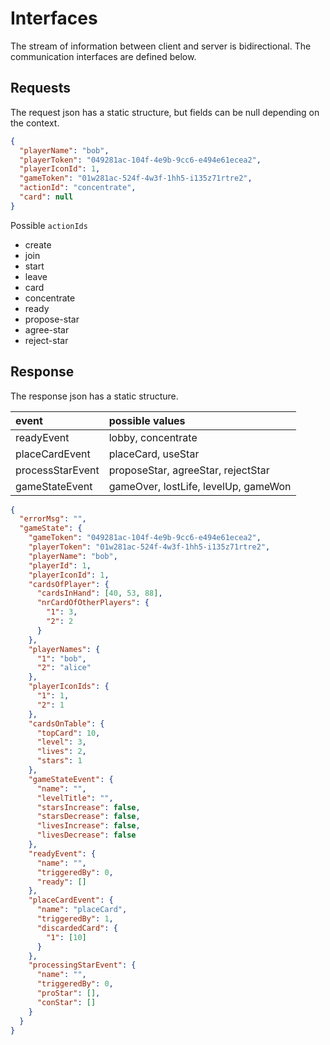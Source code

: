 # Interfaces
The stream of information between client and server is bidirectional. The communication interfaces are defined below.

## Requests
The request json has a static structure, but fields can be null depending on the context.
```json
{
  "playerName": "bob",
  "playerToken": "049281ac-104f-4e9b-9cc6-e494e61ecea2",
  "playerIconId": 1,
  "gameToken": "01w281ac-524f-4w3f-1hh5-i135z71rtre2",
  "actionId": "concentrate",
  "card": null
}
```
Possible `actionIds`
* create
* join
* start
* leave
* card
* concentrate
* ready
* propose-star
* agree-star
* reject-star

## Response
The response json has a static structure.

| event | possible values |
|:------|:----------------|
|readyEvent| lobby, concentrate |
|placeCardEvent| placeCard, useStar |
|processStarEvent| proposeStar, agreeStar, rejectStar |
|gameStateEvent| gameOver, lostLife, levelUp, gameWon |

```json
{
  "errorMsg": "",
  "gameState": {
    "gameToken": "049281ac-104f-4e9b-9cc6-e494e61ecea2",
    "playerToken": "01w281ac-524f-4w3f-1hh5-i135z71rtre2",
    "playerName": "bob",
    "playerId": 1,
    "playerIconId": 1,
    "cardsOfPlayer": {
      "cardsInHand": [40, 53, 88],
      "nrCardOfOtherPlayers": {
        "1": 3,
        "2": 2
      }
    },
    "playerNames": {
      "1": "bob",
      "2": "alice"
    },
    "playerIconIds": {
      "1": 1,
      "2": 1
    },
    "cardsOnTable": {
      "topCard": 10,
      "level": 3,
      "lives": 2,
      "stars": 1
    },
    "gameStateEvent": {
      "name": "",
      "levelTitle": "",
      "starsIncrease": false,
      "starsDecrease": false,
      "livesIncrease": false,
      "livesDecrease": false
    },
    "readyEvent": {
      "name": "",
      "triggeredBy": 0,
      "ready": []
    },
    "placeCardEvent": {
      "name": "placeCard",
      "triggeredBy": 1,
      "discardedCard": {
        "1": [10]
      }
    },
    "processingStarEvent": {
      "name": "",
      "triggeredBy": 0,
      "proStar": [],
      "conStar": []
    }
  }
}
```
